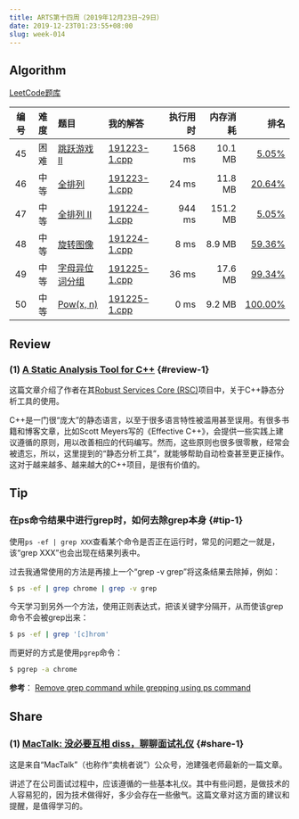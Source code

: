 ```yaml
---
title: ARTS第十四周（2019年12月23日~29日）
date: 2019-12-23T01:23:55+08:00
slug: week-014
---
```


## Algorithm

[LeetCode题库](https://leetcode-cn.com/problemset/all/)

| 编号 | 难度 | 题目 | 我的解答 | 执行用时 | 内存消耗 | 排名 |
|:----:|:----:|:-----|:---------|---------:|---------:|-----:|
| 45 | 困难 | [跳跃游戏 II](https://leetcode-cn.com/problems/jump-game-ii/) | [191223-1.cpp](https://github.com/yanlinlin82/leetcode/blob/master/00045_jump-game-ii/191223-1.cpp) | 1568 ms | 10.1 MB | [5.05%](https://leetcode-cn.com/submissions/detail/40905412/) |
| 46 | 中等 | [全排列](https://leetcode-cn.com/problems/permutations/) | [191223-1.cpp](https://github.com/yanlinlin82/leetcode/blob/master/00046_permutations/191223-1.cpp) | 24 ms | 11.8 MB | [20.64%](https://leetcode-cn.com/submissions/detail/40905629/) |
| 47 | 中等 | [全排列 II](https://leetcode-cn.com/problems/permutations-ii/) | [191224-1.cpp](https://github.com/yanlinlin82/leetcode/blob/master/00047_permutations-ii/191224-1.cpp) | 944 ms | 151.2 MB | [5.05%](https://leetcode-cn.com/submissions/detail/41023428/) |
| 48 | 中等 | [旋转图像](https://leetcode-cn.com/problems/rotate-image/) | [191224-1.cpp](https://github.com/yanlinlin82/leetcode/blob/master/00048_rotate-image/191224-1.cpp) | 8 ms | 8.9 MB | [59.36%](https://leetcode-cn.com/submissions/detail/41023784/) |
| 49 | 中等 | [字母异位词分组](https://leetcode-cn.com/problems/group-anagrams/) | [191225-1.cpp](https://github.com/yanlinlin82/leetcode/blob/master/00049_group-anagrams/191225-1.cpp) | 36 ms | 17.6 MB | [99.34%](https://leetcode-cn.com/submissions/detail/41132632/) |
| 50 | 中等 | [Pow(x, n)  ](https://leetcode-cn.com/problems/powx-n/) | [191225-1.cpp](https://github.com/yanlinlin82/leetcode/blob/master/00050_powx-n/191225-1.cpp) | 0 ms | 9.2 MB | [100.00%](https://leetcode-cn.com/submissions/detail/41133624/) |

## Review

### (1) [A Static Analysis Tool for C++](https://www.codeproject.com/Articles/5246833/A-Static-Analysis-Tool-for-Cplusplus) {#review-1}

这篇文章介绍了作者在其[Robust Services Core (RSC)](https://github.com/GregUtas/robust-services-core)项目中，关于C++静态分析工具的使用。

C++是一门很“庞大”的静态语言，以至于很多语言特性被滥用甚至误用。有很多书籍和博客文章，比如Scott Meyers写的《Effective C++》，会提供一些实践上建议遵循的原则，用以改善相应的代码编写。然而，这些原则也很多很零散，经常会被遗忘，所以，这里提到的“静态分析工具”，就能够帮助自动检查甚至更正操作。这对于越来越多、越来越大的C++项目，是很有价值的。

## Tip

### 在ps命令结果中进行grep时，如何去除grep本身 {#tip-1}

使用`ps -ef | grep XXX`查看某个命令是否正在运行时，常见的问题之一就是，该“grep XXX”也会出现在结果列表中。

过去我通常使用的方法是再接上一个“grep -v grep”将这条结果去除掉，例如：

```sh
$ ps -ef | grep chrome | grep -v grep
```

今天学习到另外一个方法，使用正则表达式，把该关键字分隔开，从而使该grep命令不会被grep出来：

```sh
$ ps -ef | grep '[c]hrom'
```

而更好的方式是使用`pgrep`命令：

```sh
$ pgrep -a chrome
```

**参考**： [Remove grep command while grepping using ps command](https://www.cyberciti.biz/tips/grepping-ps-output-without-getting-grep.html)

## Share

### (1) [MacTalk: 没必要互相 diss，聊聊面试礼仪](https://mp.weixin.qq.com/s/HlWxu6kEIZA8OA9WQ275eg) {#share-1}

这是来自“MacTalk”（也称作“卖桃者说”）公众号，池建强老师最新的一篇文章。

讲述了在公司面试过程中，应该遵循的一些基本礼仪。其中有些问题，是做技术的人容易犯的，因为技术做得好，多少会存在一些傲气。这篇文章对这方面的建议和提醒，是值得学习的。

